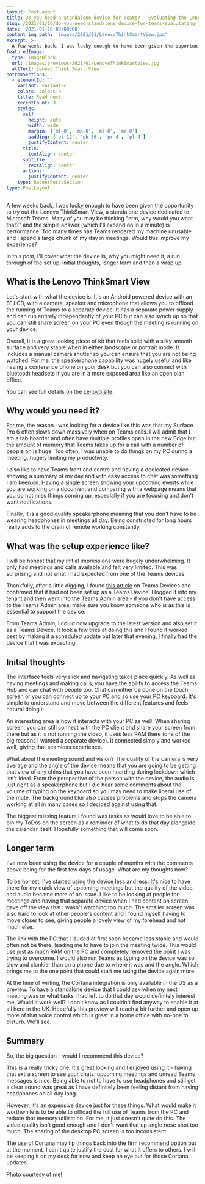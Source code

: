 ```yaml
---
layout: PostLayout
title: Do you need a standalone device for Teams? - Evaluating the Lenovo ThinkSmart View
slug: /2021/01/16/do-you-need-standalone-device-for-teams-evalutating-lenovo-thinksmart-view
date: '2021-01-16 08:00:00'
content_img_path: 'images/2021/01/LenovoThinkSmartView.jpg'
excerpt: >-
  A few weeks back, I was lucky enough to have been given the opportunity to try out the Lenovo ThinkSmart View, a standalone device dedicated to Microsoft Teams. Many of you may be thinking "erm, why would you want that?" and the simple answer (which I'll expand on in a minute) is performance. Too many times has Teams rendered my machine unusable and I spend a large chunk of my day in meetings. Would this improve my experience?
featuredImage:
  type: ImageBlock
  url: /images/previews/2021/01/LenovoThinkSmartView.jpg
  altText: Lenovo Think Smart View
bottomSections:
  - elementId: ''
    variant: variant-c
    colors: colors-a
    title: Read next
    recentCount: 3
    styles:
      self:
        height: auto
        width: wide
        margin: ['mt-0', 'mb-0', 'ml-0', 'mr-0']
        padding: ['pt-12', 'pb-56', 'pr-4', 'pl-4']
        justifyContent: center
      title:
        textAlign: center
      subtitle:
        textAlign: center
      actions:
        justifyContent: center
    type: RecentPostsSection
type: PostLayout
---
```


A few weeks back, I was lucky enough to have been given the opportunity to try out the Lenovo ThinkSmart View, a standalone device dedicated to Microsoft Teams. Many of you may be thinking "erm, why would you want that?" and the simple answer (which I'll expand on in a minute) is performance. Too many times has Teams rendered my machine unusable and I spend a large chunk of my day in meetings. Would this improve my experience?

In this post, I'll cover what the device is, why you might need it, a run through of the set up, initial thoughts, longer term and then a wrap up.

## What is the Lenovo ThinkSmart View

Let's start with what the device is. It's an Android powered device with an 8" LCD, with a camera, speaker and microphone that allows you to offload the running of Teams to a separate device. It has a separate power supply and can run entirely independently of your PC but can also synch up so that you can still share screen on your PC even though the meeting is running on your device.

Overall, it is a great looking piece of kit that feels solid with a silky smooth surface and very stable when in either landscape or portrait mode. It includes a manual camera shutter so you can ensure that you are not being watched. For me, the speakerphone capability was hugely useful and like having a conference phone on your desk but you can also connect with bluetooth headsets if you are in a more exposed area like an open plan office.

You can see full details on the [Lenovo site](https://www.lenovo.com/gb/en/smart-devices/smart-office/thinksmart/Lenovo-CD-18781/p/ZZISZSCCD03).

## Why would you need it?

For me, the reason I was looking for a device like this was that my Surface Pro 6 often slows down massively when on Teams calls. I will admit that I am a tab hoarder and often have multiple profiles open in the new Edge but the amount of memory that Teams takes up for a call with a number of people on is huge. Too often, I was unable to do things on my PC during a meeting, hugely limiting my productivity.

I also like to have Teams front and centre and having a dedicated device showing a summary of my day and with easy access to chat was something I am keen on. Having a single screen showing your upcoming events while you are working on a document and comparing with a webpage means that you do not miss things coming up, especially if you are focusing and don't want notifications.

Finally, it is a good quality speakerphone meaning that you don't have to be wearing headphones in meetings all day. Being constricted for long hours really adds to the drain of remote working constantly.

## What was the setup experience like?

I will be honest that my initial impressions were hugely underwhelming. It only had meetings and calls available and felt very limited. This was surprising and not what I had expected from one of the Teams devices.

Thankfully, after a little digging, I found [this article](https://techcommunity.microsoft.com/t5/microsoft-teams-blog/introducing-microsoft-teams-displays/ba-p/1505437) on Teams Devices and confirmed that it had not been set up as a Teams Device. I logged it into my tenant and then went into the Teams Admin area - if you don't have access to the Teams Admin area, make sure you know someone who is as this is essential to support the device.

From Teams Admin, I could now upgrade to the latest version and also set it as a Teams Device. It took a few tries at doing this and I found it worked best by making it a scheduled update but later that evening, I finally had the device that I was expecting.

## Initial thoughts

The interface feels very slick and navigating takes place quickly. As well as having meetings and making calls, you have the ability to access the Teams Hub and can chat with people too. Chat can either be done on the touch screen or you can connect up to your PC and so use your PC keyboard. It's simple to understand and move between the different features and feels natural doing it.

An interesting area is how it interacts with your PC as well. When sharing screen, you can still connect with the PC client and share your screen from there but as it is not running the video, it uses less RAM there (one of the big reasons I wanted a separate device). It connected simply and worked well, giving that seamless experience.

What about the meeting sound and vision? The quality of the camera is very average and the angle of the device means that you are going to be getting that view of any chins that you have been hoarding during lockdown which isn't ideal. From the perspective of the person with the device, the audio is just right as a speakerphone but I did hear some comments about the volume of typing on the keyboard so you may need to make liberal use of the mute. The background blur also causes problems and stops the camera working at all in many cases so I decided against using that.

The biggest missing feature I found was tasks as would love to be able to pin my ToDos on the screen as a reminder of what to do that day alongside the calendar itself. Hopefully something that will come soon.

## Longer term

I've now been using the device for a couple of months with the comments above being for the first few days of usage. What are my thoughts now?

To be honest, I've started using the device less and less. It's nice to have there for my quick view of upcoming meetings but the quality of the video and audio became more of an issue. I like to be looking at people for meetings and having that separate device when I had content on screen gave off the view that I wasn't watching too much. The smaller screen was also hard to look at other people's content and I found myself having to move closer to see, giving people a lovely view of my forehead and not much else.

The link with the PC that I lauded at first soon became less stable and would often not be there, leading me to have to join the meeting twice. This would use just as much RAM on the PC and completely removed the point I was trying to overcome. I would also run Teams as typing on the device was so slow and clunkier than on a phone due to where it was and the angle. Which brings me to the one point that could start me using the device again more.

At the time of writing, the Cortana integration is only available in the US as a preview. To have a standalone device that I could ask when my next meeting was or what tasks I had left to do that day would definitely interest me. Would it work well? I don't know as I couldn't find anyway to enable it at all here in the UK. Hopefully this preview will reach a bit further and open up more of that voice control which is great in a home office with no-one to disturb. We'll see.

## Summary

So, the big question - would I recommend this device?

This is a really tricky one. It's great looking and I enjoyed using it - having that extra screen to see your chats, upcoming meetings and unread Teams messages is nice. Being able to not to have to use headphones and still get a clear sound was great as I have definitely been feeling distant from having headphones on all day long.

However, it's an expensive device just for these things. What would make it worthwhile is to be able to offload the full use of Teams from the PC and reduce that memory utilisation. For me, it just doesn't quite do this. The video quality isn't good enough and I don't want that up angle nose shot too much. The sharing of the desktop PC screen is too inconsistent.

The use of Cortana may tip things back into the firm recommend option but at the moment, I can't quite justify the cost for what it offers to others. I will be keeping it on my desk for now and keep an eye out for those Cortana updates.

Photo courtesy of me!
